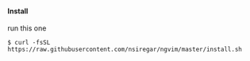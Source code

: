 #### Install

run this one

`$ curl -fsSL https://raw.githubusercontent.com/nsiregar/ngvim/master/install.sh`
